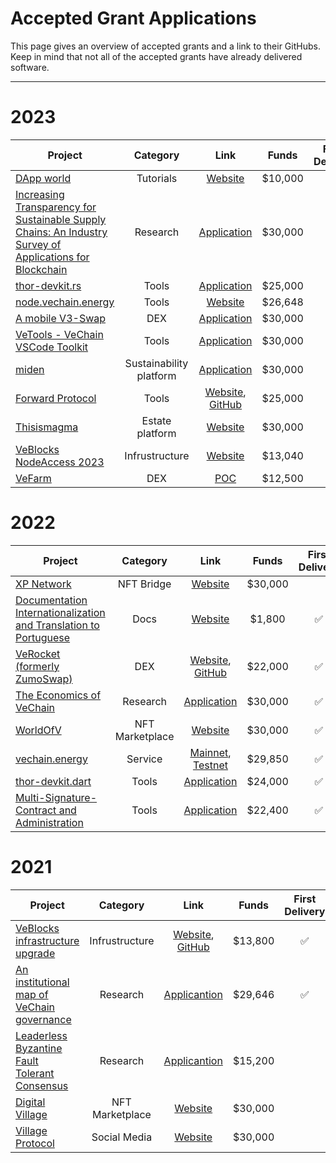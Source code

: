 # Accepted Grant Applications <!-- omit in toc -->

This page gives an overview of accepted grants and a link to their GitHubs. Keep in mind that not all of the accepted grants have already delivered software.

---

# 2023

| Project | Category | Link | Funds | First Delivery | Completed |
| --- | :-: | :-: | :-: | :-: | :-: |
| [DApp world](https://github.com/vechain/grant-program/blob/master/applications/dappworld_learning_ecosystem.md) | Tutorials | [Website](https://dapp-world.com/course/vechain-dapp-development-UpGw) | $10,000 | ✅ |  |
|[Increasing Transparency for Sustainable Supply Chains: An Industry Survey of Applications for Blockchain](https://github.com/vechain/grant-program/blob/master/applications/SydTek_VeCarbon.md)| Research | [Application](https://github.com/vechain/grant-program/blob/master/applications/SydTek_VeCarbon.md) | $30,000 |   |   |
| [thor-devkit.rs](https://github.com/vechain/grant-program/blob/master/applications/thor-devkit-rs.md) | Tools | [Application](https://github.com/vechain/grant-program/blob/master/applications/thor-devkit-rs.md) | $25,000 |  |  |
| [node.vechain.energy](https://github.com/vechain/grant-program/blob/master/applications/node.vechain.energy.md) | Tools | [Website](https://vechain.energy/) | $26,648 | ✅ | ✅ |
| [A mobile V3-Swap](https://github.com/vechain/grant-program/blob/master/applications/mobile-v3-swap.md) | DEX | [Application](https://github.com/vechain/grant-program/blob/master/applications/mobile-v3-swap.md) | $30,000 |   |    |
| [VeTools - VeChain VSCode Toolkit](https://github.com/vechain/grant-program/blob/master/applications/vetools_vscode.md) | Tools | [Application](https://github.com/vechain/grant-program/blob/master/applications/vetools_vscode.md) | $30,000 |   |    |
|[miden](https://github.com/vechain/grant-program/blob/master/applications/miden.md)| Sustainability platform | [Application](https://github.com/vechain/grant-program/blob/master/applications/miden.md) | $30,000 |  |  |
| [Forward Protocol](https://github.com/vechain/grant-program/blob/master/applications/Forward_VeChain.md) | Tools | [Website](https://forwardprotocol.io/), [GitHub](https://github.com/ForwardProtocol) | $25,000 | | |
| [Thisismagma](https://github.com/vechain/grant-program/blob/master/applications/thisismagma.md) | Estate platform | [Website](https://thisismagma.com/)| $30,000 | | |
| [VeBlocks NodeAccess 2023](https://github.com/vechain/grant-program/blob/master/applications/VeBlocks_NodeAccess_2023.md) | Infrustructure | [Website](https://www.veblocks.net/) | $13,040 | | |
| [VeFarm](https://github.com/vechain/grant-program/blob/master/applications/veFarm.md) | DEX | [POC ](https://main--symphonious-macaron-41163f.netlify.app/) | $12,500 | | |



# 2022

| Project | Category | Link | Funds | First Delivery | Completed |
| --- | :-: | :-: | :-: | :-: | :-: |
| [XP Network](https://github.com/vechain/grant-program/blob/master/applications/xp_network_nft_bridge.md) | NFT Bridge |  [Website](https://bridge.xp.network/) | $30,000 |  |   |
| [Documentation Internationalization and Translation to Portuguese](https://github.com/vechain/grant-program/blob/master/applications/docs-internationalization.md) | Docs |  [Website](https://docs.vechain.org/pt/) | $1,800 | ✅ |   |
| [VeRocket (formerly ZumoSwap)](https://github.com/vechain/grant-program/blob/master/applications/veRocket.md) | DEX |  [Website](https://verocket.com/), [GitHub](https://github.com/verocket/) | $22,000 | ✅ | ✅ |
| [The Economics of VeChain](https://github.com/vechain/grant-program/blob/master/applications/the_economics_of_vechain.md) | Research | [Application](https://github.com/vechain/grant-program/blob/master/applications/the_economics_of_vechain.md) | $30,000 | ✅ |   |
|  [WorldOfV](https://github.com/vechain/grant-program/blob/master/applications/worldofv.md) | NFT Marketplace | [Website](https://worldofv.art) | $30,000 | ✅ | ✅ |
| [vechain.energy](https://github.com/vechain/grant-program/blob/master/applications/vechain.energy.md) | Service | [Mainnet](https://vechain.energy/), [Testnet](https://testnet.vechain.energy/)  | $29,850 | ✅ | ✅ |
| [thor-devkit.dart](https://github.com/vechain/grant-program/blob/master/applications/thor-devkit-dart.md) | Tools | [Application](https://github.com/vechain/grant-program/blob/master/applications/thor-devkit-dart.md) | $24,000 | ✅ | ✅ |
| [Multi-Signature-Contract and Administration](https://github.com/vechain/grant-program/blob/master/applications/multi-sig-wallets.md) | Tools | [Application](https://github.com/vechain/grant-program/blob/master/applications/multi-sig-wallets.md) | $22,400 | ✅ | ✅ |



# 2021

| Project | Category | Link | Funds | First Delivery | Completed |
| --- | :-: | :-: | :-: | :-: | :-: |
| [VeBlocks infrastructure upgrade](https://github.com/vechain/grant-program/blob/master/applications/VeBlocks_upgrade.md) | Infrustructure | [Website](https://visuals.veblocks.net/), [GitHub](https://github.com/mirei83/VeChain-PublicNodes#public-vechain-thor-nodes)| $13,800 | ✅ | ✅ |
| [An institutional map of VeChain governance](https://github.com/vechain/grant-program/blob/master/applications/map-of-vechain-governance.md) | Research  | [Applicantion](https://github.com/vechain/grant-program/blob/master/applications/map-of-vechain-governance.md)  | $29,646 | ✅ |   |
| [Leaderless Byzantine Fault Tolerant Consensus](https://github.com/vechain/grant-program/blob/master/applications/leaderless_bft_consensus.md) | Research |  [Applicantion](https://github.com/vechain/grant-program/blob/master/applications/leaderless_bft_consensus.md) | $15,200 |  |  |
| [Digital Village](https://github.com/vechain/grant-program/blob/master/applications/digital-village.md) | NFT Marketplace |  [Website](https://digitalvillage.io/) | $30,000 |   |   |
| [Village Protocol](https://github.com/vechain/grant-program/blob/master/applications/village-protocol.md) | Social Media |  [Website](https://digitalvillage.io/) | $30,000 |  |  |
